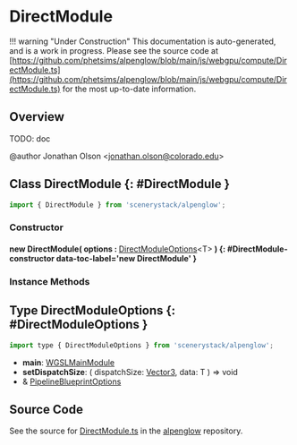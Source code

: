 # DirectModule

!!! warning "Under Construction"
    This documentation is auto-generated, and is a work in progress. Please see the source code at
    [https://github.com/phetsims/alpenglow/blob/main/js/webgpu/compute/DirectModule.ts](https://github.com/phetsims/alpenglow/blob/main/js/webgpu/compute/DirectModule.ts) for the most up-to-date information.

## Overview

TODO: doc

@author Jonathan Olson &lt;jonathan.olson@colorado.edu&gt;

## Class DirectModule {: #DirectModule }


```js
import { DirectModule } from 'scenerystack/alpenglow';
```
### Constructor

#### new DirectModule( options : <span style="font-weight: 400;">[DirectModuleOptions](../alpenglow/DirectModule.md#DirectModuleOptions)&lt;T&gt;</span> ) {: #DirectModule-constructor data-toc-label='new DirectModule' }

### Instance Methods





## Type DirectModuleOptions {: #DirectModuleOptions }


```js
import type { DirectModuleOptions } from 'scenerystack/alpenglow';
```


- **main**: [WGSLMainModule](../alpenglow/WGSLString.md#WGSLMainModule)
- **setDispatchSize**: ( dispatchSize: [Vector3](../dot/Vector3.md), data: T ) =&gt; <span style="color: hsla(calc(var(--md-hue) + 180deg),80%,40%,1);">void</span>
- &amp; [PipelineBlueprintOptions](../alpenglow/PipelineBlueprint.md#PipelineBlueprintOptions)




## Source Code

See the source for [DirectModule.ts](https://github.com/phetsims/alpenglow/blob/main/js/webgpu/compute/DirectModule.ts) in the [alpenglow](https://github.com/phetsims/alpenglow) repository.
